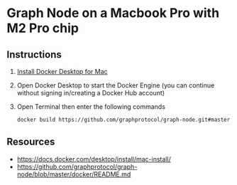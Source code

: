 # Graph Node on a Macbook Pro with M2 Pro chip
## Instructions
1. [Install Docker Desktop for Mac](https://docs.docker.com/desktop/install/mac-install/)
2. Open Docker Desktop to start the Docker Engine (you can continue without signing in/creating a Docker Hub account)
3. Open Terminal then enter the following commands

    ``` bash
    docker build https://github.com/graphprotocol/graph-node.git#master:docker -t session_20230908
    ```

## Resources
* https://docs.docker.com/desktop/install/mac-install/
* https://github.com/graphprotocol/graph-node/blob/master/docker/README.md
